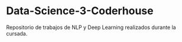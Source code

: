 # Data-Science-3-Coderhouse
Repositorio de trabajos de NLP y Deep Learning realizados durante la cursada.
